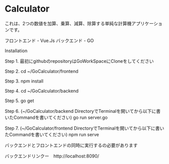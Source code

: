 # Calculator 

これは、2つの数値を加算、乗算、減算、除算する単純な計算機アプリケーションです。

フロントエンド - Vue.Js 
バックエンド - GO


Installation

Step 1.
最初にgithubのrepositoryはGoWorkSpaceにCloneをしてください 

Step 2.
cd ~/GoCalculator/frontend

Step 3.
npm install

Step 4.
cd ~/GoCalculator/backend

Step 5.
go get 

Step 6. (~/GoCalculator/backend DirectoryでTerminalを開いてから以下に書いたCommandを書いてください)
go run server.go

Step 7. (~/GoCalculator/frontend DirectoryでTerminalを開いてから以下に書いたCommandを書いてください)
npm run serve

バックエンドとフロントエンドの同時に実行するの必要があります

バックエンドリンクー　http://localhost:8090/

